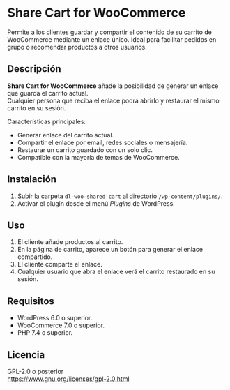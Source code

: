 # Share Cart for WooCommerce

Permite a los clientes guardar y compartir el contenido de su carrito de WooCommerce mediante un enlace único. Ideal para facilitar pedidos en grupo o recomendar productos a otros usuarios.

## Descripción

**Share Cart for WooCommerce** añade la posibilidad de generar un enlace que guarda el carrito actual.  
Cualquier persona que reciba el enlace podrá abrirlo y restaurar el mismo carrito en su sesión.  

Características principales:
- Generar enlace del carrito actual.
- Compartir el enlace por email, redes sociales o mensajería.
- Restaurar un carrito guardado con un solo clic.
- Compatible con la mayoría de temas de WooCommerce.

## Instalación

1. Subir la carpeta `dl-woo-shared-cart` al directorio `/wp-content/plugins/`.
2. Activar el plugin desde el menú *Plugins* de WordPress.

## Uso

1. El cliente añade productos al carrito.
2. En la página de carrito, aparece un botón para generar el enlace compartido.
3. El cliente comparte el enlace.
4. Cualquier usuario que abra el enlace verá el carrito restaurado en su sesión.

## Requisitos

- WordPress 6.0 o superior.
- WooCommerce 7.0 o superior.
- PHP 7.4 o superior.

## Licencia

GPL-2.0 o posterior  
https://www.gnu.org/licenses/gpl-2.0.html
